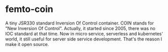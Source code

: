 # femto-coin
A tiny JSR330 standard Inversion Of Control container.  COIN stands for "New Inversion Of Control".  Actually, it started since 2005, there was no IOC standard at that time. Now in micro service, serverless and kubernetes' world, it still useful for server side service development. That's the reason I make it open source.
